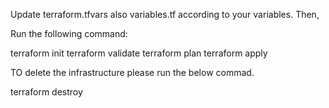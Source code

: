 
Update terraform.tfvars also variables.tf according to your variables.
Then,

Run the following command:

terraform init
terraform validate
terraform plan
terraform apply




TO delete the infrastructure please run the below commad.

terraform destroy
